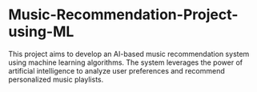 # Music-Recommendation-Project-using-ML
This project aims to develop an AI-based music recommendation system using machine learning algorithms. The system leverages the power of artificial intelligence to analyze user preferences and recommend personalized music playlists.
